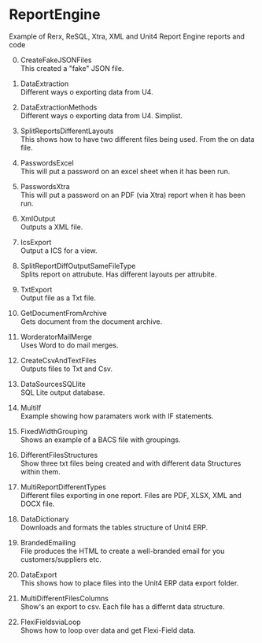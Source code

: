 # ReportEngine
Example of Rerx, ReSQL, Xtra, XML and Unit4 Report Engine reports and code


00. CreateFakeJSONFiles <br/>
This created a "fake" JSON file.

01. DataExtraction <br/>
Different ways o exporting data from U4.

02. DataExtractionMethods <br/>
Different ways o exporting data from U4. Simplist.

03. SplitReportsDifferentLayouts <br/>
This shows how to have two different files being used. From the on data file.

04. PasswordsExcel <br/>
This will put a password on an excel sheet when it has been run.

05. PasswordsXtra <br/>
This will put a password on an PDF (via Xtra) report when it has been run.

06. XmlOutput <br/>
Outputs a XML file.

07. IcsExport <br/>
Output a ICS for a view.

08. SplitReportDiffOutputSameFileType <br/>
Splits report on attrubute. Has different layouts per attrubite.

09. TxtExport <br/>
Output file as a Txt file.

10. GetDocumentFromArchive <br/>
Gets document from the document archive.

11. WorderatorMailMerge <br/>
Uses Word to do mail merges.

12. CreateCsvAndTextFiles <br/>
Outputs files to Txt and Csv.

13. DataSourcesSQLlite <br/>
SQL Lite output database.

14. MultiIf <br/>
Example showing how paramaters work with IF statements.

15. FixedWidthGrouping <br/>
Shows an example of a BACS file with groupings.

16. DifferentFilesStructures <br/>
Show three txt files being created and with different data Structures within them.

17. MultiReportDifferentTypes <br/>
Different files exporting in one report. Files are PDF, XLSX, XML and DOCX file.

18. DataDictionary <br/>
Downloads and formats the tables structure of Unit4 ERP.

19. BrandedEmailing <br/>
File produces the HTML to create a well-branded email for you customers/suppliers etc.

20. DataExport <br/>
This shows how to place files into the Unit4 ERP data export folder.

21. MultiDifferentFilesColumns <br/>
Show's an export to csv. Each file has a differnt data structure.

22. FlexiFieldsviaLoop <br/>
Shows how to loop over data and get Flexi-Field data.

